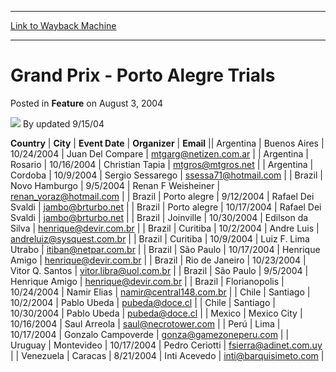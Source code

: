 
---
[Link to Wayback Machine](https://web.archive.org/web/20220807155912/https://magic.wizards.com/en/articles/archive/feature/grand-prix-porto-alegre-trials-2004-08-03)

[_metadata_:wayback_url]:- "https://magic.wizards.com/en/articles/archive/feature/grand-prix-porto-alegre-trials-2004-08-03"
[_metadata_:wayback_raw_url]:- "https://web.archive.org/web/20220807155912id_/https://magic.wizards.com/en/articles/archive/feature/grand-prix-porto-alegre-trials-2004-08-03"
[_metadata_:wayback_capture_timestamp]:- "2022-08-07 15:59:12+00:00"
[_metadata_:publish_date]:- "2004-08-03"
[_metadata_:description]:- "CountryCityEvent DateOrganizerEmailArgentinaBuenos Aires10/24/2004Juan Del Comparemtgarg@netizen.com.arArgentinaRosario10/16/2004Christian Tapiamtgros@mtgros.netArgentinaCordoba10/9/2004Sergio Sessaregossessa71@hotmail.comBrazilNovo Hamburgo9/5/2004Renan F Weisheinerrenan_voraz@hotmail.comBrazilPorto alegre9/12/2004Rafael Dei Svaldijambo@brturbo.netBrazilPorto"
[_metadata_:generator]:- "Drupal 7 (http://drupal.org)"
---


Grand Prix - Porto Alegre Trials
================================



 Posted in **Feature**
 on August 3, 2004 






![](https://media.magic.wizards.com/styles/auth_small/public/generic-avatar-150_428.png)
By updated 9/15/04













 **Country** | **City** | **Event Date** | **Organizer** | **Email** || Argentina | Buenos Aires | 10/24/2004 | Juan Del Compare | [mtgarg@netizen.com.ar](mailto:mtgarg@netizen.com.ar) |
| Argentina | Rosario | 10/16/2004 | Christian Tapia | [mtgros@mtgros.net](mailto:mtgros@mtgros.net) |
| Argentina | Cordoba | 10/9/2004 | Sergio Sessarego | [ssessa71@hotmail.com](mailto:ssessa71@hotmail.com) |
| Brazil | Novo Hamburgo | 9/5/2004 | Renan F Weisheiner | [renan\_voraz@hotmail.com](mailto:renan_voraz@hotmail.com) |
| Brazil | Porto alegre | 9/12/2004 | Rafael Dei Svaldi | [jambo@brturbo.net](mailto:jambo@brturbo.net) |
| Brazil | Porto alegre | 10/17/2004 | Rafael Dei Svaldi | [jambo@brturbo.net](mailto:jambo@brturbo.net) |
| Brazil | Joinville | 10/30/2004 | Edilson da Silva | [henrique@devir.com.br](mailto:henrique@devir.com.br) |
| Brazil | Curitiba | 10/2/2004 | Andre Luis | [andreluiz@sysquest.com.br](mailto:andreluiz@sysquest.com.br) |
| Brazil | Curitiba | 10/9/2004 | Luiz F. Lima Utrabo | [itiban@netpar.com.br](mailto:itiban@netpar.com.br) |
| Brazil | São Paulo | 10/17/2004 | Henrique Amigo | [henrique@devir.com.br](mailto:henrique@devir.com.br) |
| Brazil | Rio de Janeiro | 10/23/2004 | Vitor Q. Santos | [vitor.libra@uol.com.br](mailto:vitor.libra@uol.com.br) |
| Brazil | São Paulo | 9/5/2004 | Henrique Amigo  | [henrique@devir.com.br](mailto:henrique@devir.com.br) |
| Brazil | Florianopolis | 10/24/2004 | Namir Elias | [namir@central148.com.br](mailto:namir@central148.com.br) |
| Chile | Santiago | 10/2/2004 | Pablo Ubeda | [pubeda@doce.cl](mailto:pubeda@doce.cl) |
| Chile | Santiago | 10/30/2004 | Pablo Ubeda | [pubeda@doce.cl](mailto:pubeda@doce.cl) |
| Mexico | Mexico City | 10/16/2004 | Saul Arreola | [saul@necrotower.com](mailto:saul@necrotower.com) |
| Perú | Lima | 10/17/2004 | Gonzalo Campoverde | [gonza@gamezoneperu.com](mailto:gonza@gamezoneperu.com) |
| Uruguay | Montevideo | 10/17/2004 | Pedro Ceriotti | [fsierra@adinet.com.uy](mailto:fsierra@adinet.com.uy) |
| Venezuela | Caracas | 8/21/2004 | Inti Acevedo | [inti@barquisimeto.com](mailto:inti@barquisimeto.com) |







